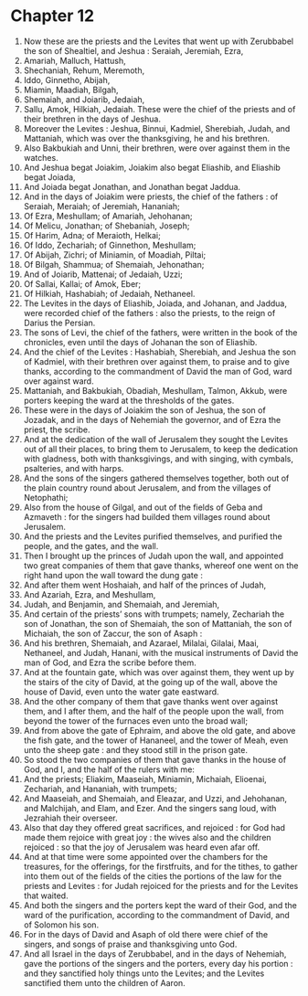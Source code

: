 # Chapter 12

1. Now these are the priests and the Levites that went up with Zerubbabel the son of Shealtiel, and Jeshua : Seraiah, Jeremiah, Ezra,
2. Amariah, Malluch, Hattush,
3. Shechaniah, Rehum, Meremoth,
4. Iddo, Ginnetho, Abijah,
5. Miamin, Maadiah, Bilgah,
6. Shemaiah, and Joiarib, Jedaiah,
7. Sallu, Amok, Hilkiah, Jedaiah. These were the chief of the priests and of their brethren in the days of Jeshua.
8. Moreover the Levites : Jeshua, Binnui, Kadmiel, Sherebiah, Judah, and Mattaniah, which was over the thanksgiving, he and his brethren.
9. Also Bakbukiah and Unni, their brethren, were over against them in the watches.
10. And Jeshua begat Joiakim, Joiakim also begat Eliashib, and Eliashib begat Joiada,
11. And Joiada begat Jonathan, and Jonathan begat Jaddua.
12. And in the days of Joiakim were priests, the chief of the fathers : of Seraiah, Meraiah; of Jeremiah, Hananiah;
13. Of Ezra, Meshullam; of Amariah, Jehohanan;
14. Of Melicu, Jonathan; of Shebaniah, Joseph;
15. Of Harim, Adna; of Meraioth, Helkai;
16. Of Iddo, Zechariah; of Ginnethon, Meshullam;
17. Of Abijah, Zichri; of Miniamin, of Moadiah, Piltai;
18. Of Bilgah, Shammua; of Shemaiah, Jehonathan;
19. And of Joiarib, Mattenai; of Jedaiah, Uzzi;
20. Of Sallai, Kallai; of Amok, Eber;
21. Of Hilkiah, Hashabiah; of Jedaiah, Nethaneel.
22. The Levites in the days of Eliashib, Joiada, and Johanan, and Jaddua, were recorded chief of the fathers : also the priests, to the reign of Darius the Persian.
23. The sons of Levi, the chief of the fathers, were written in the book of the chronicles, even until the days of Johanan the son of Eliashib.
24. And the chief of the Levites : Hashabiah, Sherebiah, and Jeshua the son of Kadmiel, with their brethren over against them, to praise and to give thanks, according to the commandment of David the man of God, ward over against ward.
25. Mattaniah, and Bakbukiah, Obadiah, Meshullam, Talmon, Akkub, were porters keeping the ward at the thresholds of the gates.
26. These were in the days of Joiakim the son of Jeshua, the son of Jozadak, and in the days of Nehemiah the governor, and of Ezra the priest, the scribe.
27. And at the dedication of the wall of Jerusalem they sought the Levites out of all their places, to bring them to Jerusalem, to keep the dedication with gladness, both with thanksgivings, and with singing, with cymbals, psalteries, and with harps.
28. And the sons of the singers gathered themselves together, both out of the plain country round about Jerusalem, and from the villages of Netophathi;
29. Also from the house of Gilgal, and out of the fields of Geba and Azmaveth : for the singers had builded them villages round about Jerusalem.
30. And the priests and the Levites purified themselves, and purified the people, and the gates, and the wall.
31. Then I brought up the princes of Judah upon the wall, and appointed two great companies of them that gave thanks, whereof one went on the right hand upon the wall toward the dung gate :
32. And after them went Hoshaiah, and half of the princes of Judah,
33. And Azariah, Ezra, and Meshullam,
34. Judah, and Benjamin, and Shemaiah, and Jeremiah,
35. And certain of the priests’ sons with trumpets; namely, Zechariah the son of Jonathan, the son of Shemaiah, the son of Mattaniah, the son of Michaiah, the son of Zaccur, the son of Asaph :
36. And his brethren, Shemaiah, and Azarael, Milalai, Gilalai, Maai, Nethaneel, and Judah, Hanani, with the musical instruments of David the man of God, and Ezra the scribe before them.
37. And at the fountain gate, which was over against them, they went up by the stairs of the city of David, at the going up of the wall, above the house of David, even unto the water gate eastward.
38. And the other company of them that gave thanks went over against them, and I after them, and the half of the people upon the wall, from beyond the tower of the furnaces even unto the broad wall;
39. And from above the gate of Ephraim, and above the old gate, and above the fish gate, and the tower of Hananeel, and the tower of Meah, even unto the sheep gate : and they stood still in the prison gate.
40. So stood the two companies of them that gave thanks in the house of God, and I, and the half of the rulers with me:
41. And the priests; Eliakim, Maaseiah, Miniamin, Michaiah, Elioenai, Zechariah, and Hananiah, with trumpets;
42. And Maaseiah, and Shemaiah, and Eleazar, and Uzzi, and Jehohanan, and Malchijah, and Elam, and Ezer. And the singers sang loud, with Jezrahiah their overseer.
43. Also that day they offered great sacrifices, and rejoiced : for God had made them rejoice with great joy : the wives also and the children rejoiced : so that the joy of Jerusalem was heard even afar off.
44. And at that time were some appointed over the chambers for the treasures, for the offerings, for the firstfruits, and for the tithes, to gather into them out of the fields of the cities the portions of the law for the priests and Levites : for Judah rejoiced for the priests and for the Levites that waited.
45. And both the singers and the porters kept the ward of their God, and the ward of the purification, according to the commandment of David, and of Solomon his son.
46. For in the days of David and Asaph of old there were chief of the singers, and songs of praise and thanksgiving unto God.
47. And all Israel in the days of Zerubbabel, and in the days of Nehemiah, gave the portions of the singers and the porters, every day his portion : and they sanctified holy things unto the Levites; and the Levites sanctified them unto the children of Aaron.

